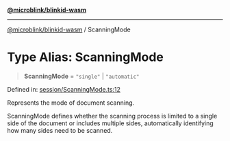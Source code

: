 [**@microblink/blinkid-wasm**](../README.md)

***

[@microblink/blinkid-wasm](../README.md) / ScanningMode

# Type Alias: ScanningMode

> **ScanningMode** = `"single"` \| `"automatic"`

Defined in: [session/ScanningMode.ts:12](https://github.com/BlinkID/blinkid-web/blob/main/packages/blinkid-wasm/src/session/ScanningMode.ts)

Represents the mode of document scanning.

ScanningMode defines whether the scanning process is limited to a single side
of the document or includes multiple sides, automatically identifying how
many sides need to be scanned.

